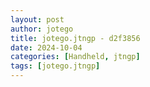 ```yaml
---
layout: post
author: jotego
title: jotego.jtngp - d2f3856
date: 2024-10-04
categories: [Handheld, jtngp]
tags: [jotego.jtngp]
---
```


